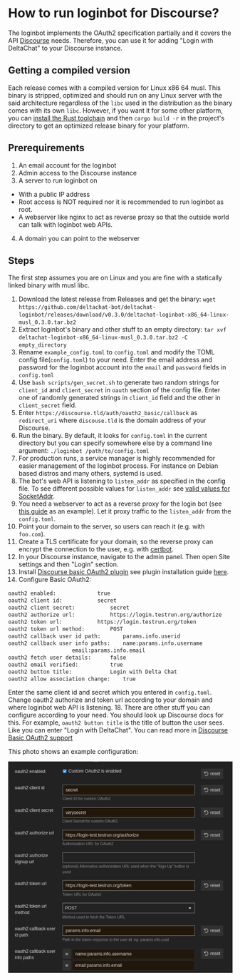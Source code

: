 # How to run loginbot for Discourse?

The loginbot implements the OAuth2 specification partially and it covers the API [Discourse](https://www.discourse.org/) needs. Therefore, you can use it for 
adding "Login with DeltaChat" to your Discourse instance. 

## Getting a compiled version

Each release comes with a compiled version for Linux x86 64 musl. This binary is stripped, optimized and should run on any Linux server with the
said architecture regardless of the `libc` used in the distribution as the binary comes with its own `libc`. However, if you want it for some other 
platform, you can [install the Rust toolchain](https://www.rust-lang.org/learn/get-started) and then `cargo build -r` in the project's directory
to get an optimized release binary for your platform.

## Prerequirements

1. An email account for the loginbot
2. Admin access to the Discourse instance
3. A server to run loginbot on
  - With a public IP address
  - Root access is NOT required nor it is recommended to run loginbot as root.
  - A webserver like nginx to act as reverse proxy so that the outside world can talk with loginbot web APIs.
4. A domain you can point to the webserver

## Steps

The first step assumes you are on Linux and you are fine with a statically linked binary with musl libc.

 1. Download the latest release from Releases and get the binary: `wget https://github.com/deltachat-bot/deltachat-loginbot/releases/download/v0.3.0/deltachat-loginbot-x86_64-linux-musl_0.3.0.tar.bz2`
 2. Extract loginbot's binary and other stuff to an empty directory: `tar xvf deltachat-loginbot-x86_64-linux-musl_0.3.0.tar.bz2 -C empty_directory`
 3. Rename `example_config.toml` to `config.toml` and modify the TOML config file(`config.toml`) to your need. Enter the email address and password for the loginbot account into the `email` and `password` fields in `config.toml`
 4. Use `bash scripts/gen_secret.sh` to generate two random strings for `client_id` and `client_secret` in `oauth` section of the config file. Enter one of randomly generated strings in `client_id` field and the other in `client_secret` field.
 5. Enter `https://discourse.tld/auth/oauth2_basic/callback` as `redirect_uri` where `discouse.tld` is the domain address of your Discourse.
 6. Run the binary. By default, it looks for `config.toml` in the current directory but you can specify somewhere else by a command line argument: `./loginbot /path/to/config.toml`
 7. For production runs, a service manager is highly recommended for easier management of the loginbot process. For instance on Debian based distros and many others, systemd is used.
 8. The bot's web API is listening to `listen_addr` as specified in the config file. To see different possible values for `listen_addr` see [valid values for SocketAddr](https://doc.rust-lang.org/nightly/core/net/enum.SocketAddr.html).
9. You need a webserver to act as a reverse proxy for the login bot (see [this guide](https://www.digitalocean.com/community/tutorials/how-to-configure-nginx-as-a-reverse-proxy-on-ubuntu-22-04) as an example). Let it proxy traffic to the `listen_addr` from the `config.toml`.
10. Point your domain to the server, so users can reach it (e.g. with `foo.com`).
11. Create a TLS certificate for your domain, so the reverse proxy can encrypt the connection to the user, e.g. with [certbot](https://certbot.eff.org/).
9. In your Discourse instance, navigate to the admin panel. Then open Site settings and then "Login" section.
10. Install [Discourse basic OAuth2 plugin](https://github.com/discourse/discourse-oauth2-basic) see plugin installation guide [here](https://github.com/deltachat-bot/deltachat-loginbot/pull/16/files).
11. Configure Basic OAuth2:
```
oauth2 enabled: 			true
oauth2 client id: 			secret
oauth2 client secret: 			secret
oauth2 authorize url:			https://login.testrun.org/authorize
oauth2 token url:			https://login.testrun.org/token
oauth2 token url method:		POST
oauth2 callback user id path:		params.info.userid
oauth2 callback user info paths:	name:params.info.username
					email:params.info.email
oauth2 fetch user details:		false
oauth2 email verified:			true
oauth2 button title:			Login with Delta Chat
oauth2 allow association change:	true
```
Enter the same client id and secret which you entered in `config.toml`. Change oauth2 authorize and token url according to your domain and where loginbot web API is listening.
18. There are other stuff you can configure according to your need. You should look up Discourse docs for this. For example, `oauth2 button title` is the title of button the user sees. Like you can enter "Login with DeltaChat". You can read more in [Discourse Basic OAuth2 support](https://meta.discourse.org/t/discourse-oauth2-basic-support/33879)

This photo shows an example configuration:


![Discourse example configuration](./discourse.png)
